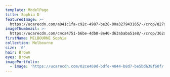 ```yaml
---
template: ModelPage
title: Sophia D
featuredImage: >-
  https://ucarecdn.com/a041c1fa-c92c-4987-be28-00a327943165/-/crop/827x676/0,281/-/preview/
imageThumbnail: >-
  https://ucarecdn.com/c4ca4751-b6be-4db0-8e40-d63ababa51e8/-/crop/362x548/159,335/-/preview/
firstName: MELBOURNE Sophia
collection: Melbourne
size: '6'
hair: Brown
eyes: Brown
imagePortfolio:
  - image: 'https://ucarecdn.com/02ce469d-bdfe-4844-b8d7-be5bd638f60f/'
---
```



